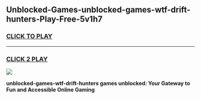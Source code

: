 
## Unblocked-Games-unblocked-games-wtf-drift-hunters-Play-Free-5v1h7
<h3>
<a href="https://premium76.site?title=unblocked-games-wtf-drift-hunters&ref=18A">CLICK TO PLAY</a></h3>
<hr>

<h3>
<a href="https://premium76.site?title=unblocked-games-wtf-drift-hunters&ref=18A">CLICK 2 PLAY</a>
  
</h3>

<a href="https://premium76.site?title=unblocked-games-wtf-drift-hunters&ref=18A"><img src="https://clearcache.store/games.png"></a>


**unblocked-games-wtf-drift-hunters games unblocked: Your Gateway to Fun and Accessible Online Gaming**

